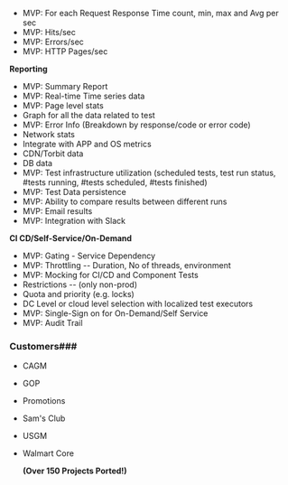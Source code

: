 <ul>
  <li>MVP: For each Request Response Time count, min, max and Avg per sec</li>
  <li>MVP: Hits/sec</li>
  <li>MVP: Errors/sec</li>
  <li>MVP: HTTP Pages/sec</li>
</ul>
<p>
  <strong>
  </strong>
</p>
<p>
  <strong>Reporting</strong>
</p>
<ul>
  <li>MVP: Summary Report</li>
  <li>MVP: Real-time Time series data</li>
  <li>MVP: Page level stats</li>
  <li>Graph for all the data related to test</li>
  <li>MVP: Error Info (Breakdown by response/code or error code)</li>
  <li>Network stats</li>
  <li>Integrate with APP and OS metrics</li>
  <li>CDN/Torbit data</li>
  <li>DB data</li>
  <li>MVP: Test infrastructure utilization (scheduled tests, test run status, #tests running, #tests scheduled, #tests finished) </li>
  <li>MVP: Test Data persistence</li>
  <li>MVP: Ability to compare results between different runs</li>
  <li>MVP: Email results</li>
  <li>MVP: Integration with Slack</li>
</ul>
<p>
  <strong>     </strong>
</p>
<p>
  <strong>CI CD/Self-Service/On-Demand</strong>
</p>
<ul>
  <li>MVP: Gating - Service Dependency</li>
  <li>MVP: Throttling -- Duration, No of threads, environment</li>
  <li>MVP: Mocking for CI/CD and Component Tests</li>
  <li>Restrictions -- (only non-prod)</li>
  <li>Quota and priority (e.g. locks)</li>
  <li>DC Level or cloud level selection with localized test executors</li>
  <li>MVP: Single-Sign on for On-Demand/Self Service</li>
  <li>MVP: Audit Trail<br/>
  </li>
</ul>

### **Customers**###

 - CAGM
 - GOP
 - Promotions
 - Sam's Club
 - USGM
 - Walmart Core

	**(Over 150 Projects Ported!)**
  
